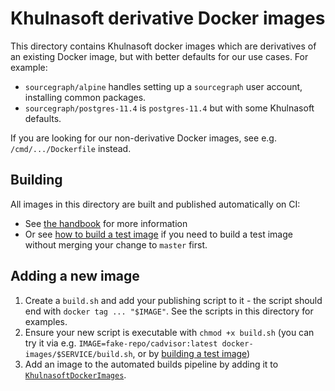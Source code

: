 # Khulnasoft derivative Docker images

This directory contains Khulnasoft docker images which are derivatives of an existing Docker image, but with better defaults for our use cases. For example:

- `sourcegraph/alpine` handles setting up a `sourcegraph` user account, installing common packages.
- `sourcegraph/postgres-11.4` is `postgres-11.4` but with some Khulnasoft defaults.

If you are looking for our non-derivative Docker images, see e.g. `/cmd/.../Dockerfile` instead.

## Building

All images in this directory are built and published automatically on CI:

- See [the handbook](https://handbook.khulnasoft.com/engineering/deployments) for more information
- Or see [how to build a test image](https://handbook.khulnasoft.com/engineering/deployments#building-docker-images-for-a-specific-branch) if you need to build a test image without merging your change to `master` first.

## Adding a new image

1. Create a `build.sh` and add your publishing script to it - the script should end with `docker tag ... "$IMAGE"`. See the scripts in this directory for examples.
2. Ensure your new script is executable with `chmod +x build.sh` (you can try it via e.g. `IMAGE=fake-repo/cadvisor:latest docker-images/$SERVICE/build.sh`, or by [building a test image](https://handbook.khulnasoft.com/engineering/deployments#building-docker-images-for-a-specific-branch))
3. Add an image to the automated builds pipeline by adding it to [`KhulnasoftDockerImages`](https://khulnasoft.com/search?q=repo:%5Egithub%5C.com/khulnasoft/khulnasoft%24+file:%5Edev/ci/images/images%5C.go+KhulnasoftDockerImages&patternType=literal).
